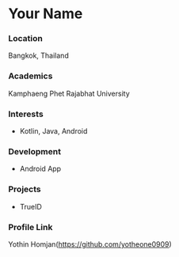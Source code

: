 # Your Name

### Location

Bangkok, Thailand

### Academics

Kamphaeng Phet Rajabhat University

### Interests

- Kotlin, Java, Android

### Development

- Android App

### Projects

- TrueID

### Profile Link

Yothin Homjan(https://github.com/yotheone0909)
